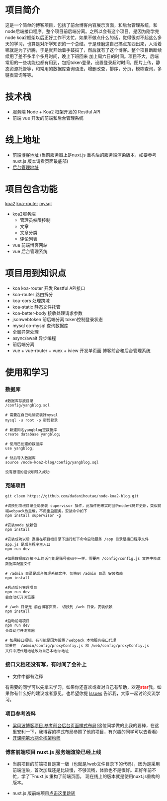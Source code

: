 

# 项目简介
这是一个简单的博客项目，包括了前台博客内容展示页面，和后台管理系统，和node后端接口程序。整个项目前后端分离。之所以会有这个项目，是因为刚学完node koa2框架以后正好工作不太忙，如果不做点什么的话，觉得很对不起这么多天的学习，也算是对所学知识的一个总结。于是琢磨这自己搞点东西出来，人活着嘛就是为了折腾，于是就开始着手鼓捣了，然后就有了这个博客。整个项目断断续续用了差不多半个多月时间，晚上下班回来 加上周六日的时间。项目不大，后端常用的一些功能也都有用到，包括token登录，设置登录超时时间，图片上传，静态资源托管等，和常用的数据库查询语法，增删改查，排序，分页，模糊查询，多链表查询等等。

# 技术栈

- 服务端  Node + Koa2 框架开发的 Restful API
- 前端 vue 开发的前端和后台管理系统

# 线上地址
- [前端博客地址](http://www.lokiblog.com) (当前服务器上是nuxt.js 重构后的服务端渲染版本，如要参考nuxt.js 版本请看页面最底部)
- [后台管理地址](http://admin.lokiblog.com)

# 项目包含功能

[koa2](https://www.npmjs.com/package/koa)
[koa-router](https://www.npmjs.com/package/koa-router)
[mysql](https://www.npmjs.com/package/mysql)

- koa2服务端
    - 管理员权限控制
    - 文章
    - 文章分类
    - 评论列表
- vue 前端博客网站
- vue 后台管理系统

# 项目用到知识点
- koa koa-router 开发 Restful API接口
- koa-router 路由拆分
- koa-cors 处理跨域
- koa-static 静态文件托管
- koa-better-body 接收处理请求参数
- jsonwebtoken 前后端分离 token控制登录状态
- mysql co-mysql 查询数据库
- 全局异常处理
- async/await 异步编程
- 前后端分离
- vue + vue-router + vuex + iview 开发单页面 博客前台和后台管理系统

# 使用和学习

### 数据库
```
#数据库存放目录
/config/yangblog.sql

# 需要在自己电脑安装好mysql 
mysql -u root -p 密码登录

# 新建同名yangblog空数据库
create database yangblog;

# 使用已创建的数据库 
use yangblog;

# 然后导入数据库
source /node-koa2-blog/config/yangblog.sql

没有报错的话说明导入成功
```

### 克隆项目
```
git cloen https://github.com/dadanihoutao/node-koa2-blog.git

#切换到项根目录全局安装 supervisor 插件，此插件用来实时监听node代码并更新，类似前端webpack热重载，不用重启服务。安装命令如下
npm install supervisor -g

#安装node 依赖包
npm install

#安装成功以后 直接在项目根目录下运行如下命令启动服务 /app 目录是接口程序文件 app.js 是后台程序主入口
npm run dev

#如果数据库连接不上的话可能是账号密码不一样，需要再 /config/config.js 文件中修改数据库配置文件

# /admin 目录是后台管理系统文件，切换到 /admin 目录 安装依赖
npm install

#启动后台管理项目
npm run dev 
会自动打开浏览器

# /web 目录是 前台博客页面， 切换到 /web 目录，安装依赖
npm install 

#启动前端项目
npm run dev
会自动打开浏览器

# 如果接口报错，有可能是因为设置了webpack 本地服务接口代理
需要在  /admin/config/proxyConfiy.js 和 /web/config/proxyConfiy.js 
文件中把代理地址改为自己本地ip地址
```


### 接口文档还没有写，有时间了会补上
- 文件中都有注释

有需要的同学可以先拿去学习，如果你还喜欢或者对自己有帮助，欢迎<strong style='color:red;'>star</strong>我。如果你有什么好的建议或者意见，也希望你提  [Issues](https://github.com/dadanihoutao/node-koa2-blog/issues) 告诉我，大家一起讨论交流学习。

### 项目参考资料
- [梁风波博客项目,参考前台后台页面样式布局](https://github.com/liangfengbo/nodejs-koa-blog)(这位同学做的比我的要棒，在这里安利一下，我博客的样式布局参照了他的项目，有兴趣的同学可以去看看)
- [开课吧第六期全栈架构师](https://www.kaikeba.com/vipcourse/web)


### 博客前端项目 nuxt.js 服务端渲染已经上线
- 当前项目的前端项目是第一版（也就是/web文件目录下的代码），因为是采用前端渲染，首次加载还是比较慢，不够流畅，体验也不是很好。正好年前不忙，学了下nuxt.js 重构了前端页面。 现在线上的版本就是使用nuxt.js重构的版本。

- nuxt.js 版前端项目[点击这里跳转](https://github.com/dadanihoutao/web-ssr)